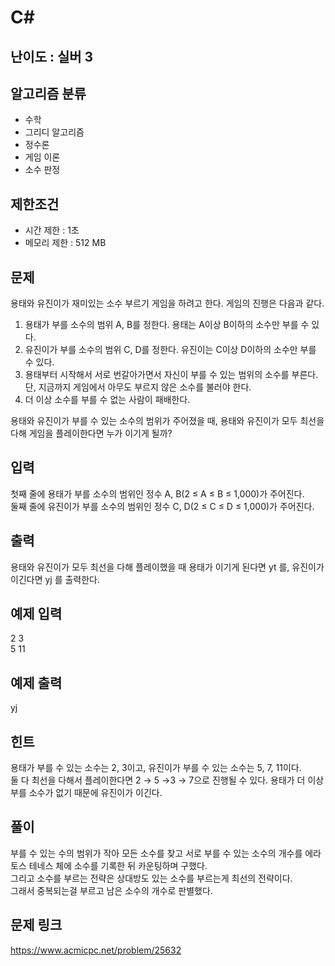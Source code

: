 # C#

## 난이도 : 실버 3

## 알고리즘 분류
  - 수학
  - 그리디 알고리즘
  - 정수론
  - 게임 이론
  - 소수 판정

## 제한조건
  - 시간 제한 : 1초
  - 메모리 제한 : 512 MB

## 문제
용태와 유진이가 재미있는 소수 부르기 게임을 하려고 한다. 게임의 진행은 다음과 같다.<br/>

  1. 용태가 부를 소수의 범위 A, B를 정한다. 용태는 A이상 B이하의 소수만 부를 수 있다.
  2. 유진이가 부를 소수의 범위 C, D를 정한다. 유진이는 C이상 D이하의 소수만 부를 수 있다.
  3. 용태부터 시작해서 서로 번갈아가면서 자신이 부를 수 있는 범위의 소수를 부른다. 단, 지금까지 게임에서 아무도 부르지 않은 소수를 불러야 한다.
  4. 더 이상 소수를 부를 수 없는 사람이 패배한다.

용태와 유진이가 부를 수 있는 소수의 범위가 주어졌을 때, 용태와 유진이가 모두 최선을 다해 게임을 플레이한다면 누가 이기게 될까?<br/>

## 입력
첫째 줄에 용태가 부를 소수의 범위인 정수 A, B(2 ≤ A ≤ B ≤ 1,000)가 주어진다.<br/>
둘째 줄에 유진이가 부를 소수의 범위인 정수 C, D(2 ≤ C ≤ D ≤ 1,000)가 주어진다.<br/>

## 출력
용태와 유진이가 모두 최선을 다해 플레이했을 때 용태가 이기게 된다면 yt 를, 유진이가 이긴다면 yj 를 출력한다.<br/>

## 예제 입력
2 3<br/>
5 11<br/>

## 예제 출력
yj<br/>

## 힌트
용태가 부를 수 있는 소수는 2, 3이고, 유진이가 부를 수 있는 소수는 5, 7, 11이다.<br/>
둘 다 최선을 다해서 플레이한다면 2 → 5 →3 → 7으로 진행될 수 있다. 용태가 더 이상 부를 소수가 없기 때문에 유진이가 이긴다.<br/>

## 풀이
부를 수 있는 수의 범위가 작아 모든 소수를 찾고 서로 부를 수 있는 소수의 개수를 에라토스 테네스 체에 소수를 기록한 뒤 카운팅하며 구했다.<br/>
그리고 소수를 부르는 전략은 상대방도 있는 소수를 부르는게 최선의 전략이다.<br/>
그래서 중복되는걸 부르고 남은 소수의 개수로 판별했다.<br/>

## 문제 링크
https://www.acmicpc.net/problem/25632